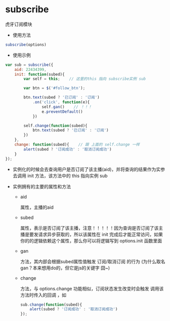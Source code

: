 # subscribe

虎牙订阅模块

* 使用方法 
```javascript
subscribe(options)
```

* 使用示例
```javascript
var sub = subscribe({
    aid: 22434399,
    init: function(subed){
        var self = this;    // 这里的this 指向 subscribe实例 sub

        var btn = $('#follow_btn');

        btn.text(subed ? '已订阅' : '订阅')
            .on('click', function(e){
                self.gan()    // ！！！
                e.preventDefault()
            })

        self.change(function(subed){
            btn.text(subed ? '已订阅' : '订阅')
        })
    },
    change: function(subed){    // 跟 上面的 self.change 一样
        alert(subed ? '订阅成功' : '取消订阅成功')
    }
});
```

* 实例化的时候会去查询用户是否订阅了该主播(aid)，并将查询的结果作为实参去调用 init 方法，该方法中的 this 指向实例 sub
* 实例拥有的主要的属性和方法

  * aid

    属性，主播的aid

  * subed

    属性，表示是否订阅了该主播，注意！！！！！因为查询是否订阅了该主播是要发请求异步获取的，所以该属性在 init 完成后才能正常访问，如果你的的逻辑依赖这个属性，那么你可以将逻辑写到 options.init 函数里面  

  * gan

    方法，其内部会根据subed属性值触发 订阅/取消订阅 的行为 (为什么取名gan？本来想用do的，但它是js的关键字 囧~)

  * change

    方法，与 options.change 功能相似，订阅状态发生改变时会触发 调用该方法时传入的回调 ，如
    ```javascript
    sub.change(function(subed){
        alert(subed ? '订阅成功' : '取消订阅成功')
    });
    ```

